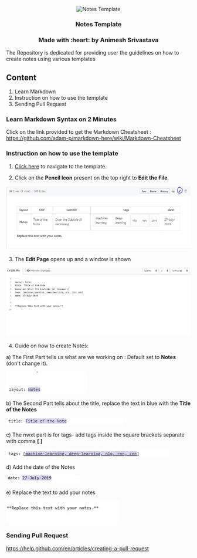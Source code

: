 <p align="center">
 <img src="https://i.imgur.com/rSyq3MW.png" alt="Notes Template"></a>
</p>

<h3 align="center">Notes Template</h3>

<h3 align="center">Made with :heart: by Animesh Srivastava</h3>

The Repository is dedicated for providing user the guidelines on how to create notes using various templates

## Content
1. Learn Markdown 
2. Instruction on how to use the template
3. Sending Pull Request

### **Learn Markdown Syntax on 2 Minutes**
Click on the link provided to get the Markdown Cheatsheet : https://github.com/adam-p/markdown-here/wiki/Markdown-Cheatsheet

### **Instruction on how to use the template**

1. [Click here](https://github.com/animeshsrivastava24/Notes-Template/blob/master/Notes-Template-1.md) to navigate to the template.

2. Click on the **Pencil Icon** present on the top right to **Edit the File**.

![Edit Image](https://github.com/animeshsrivastava24/Notes-Template/blob/master/Instruction%20Guide/1Edit.JPG "Edit Image")

3. The **Edit Page** opens up and a window is shown

![Edit Image](https://github.com/animeshsrivastava24/Notes-Template/blob/master/Instruction%20Guide/2Edit.JPG "Edit Image")

4. Guide on how to create Notes:

a) The First Part tells us what are we working on : Default set to **Notes** (don't change it).

![Edit Image](https://github.com/animeshsrivastava24/Notes-Template/blob/master/Instruction%20Guide/Layout.JPG "Layout")

b) The Second Part tells about the title, replace the text in blue with the **Title of the Notes**

![Edit Image](https://github.com/animeshsrivastava24/Notes-Template/blob/master/Instruction%20Guide/Title.JPG "Title")

c) The nwxt part is for tags- add tags inside the square brackets separate with comma **[** **]**

![Edit Image](https://github.com/animeshsrivastava24/Notes-Template/blob/master/Instruction%20Guide/Tags.JPG "Tags")

d) Add the date of the Notes

![Edit Image](https://github.com/animeshsrivastava24/Notes-Template/blob/master/Instruction%20Guide/Date.JPG "Date")

e) Replace the text to add your notes

![Edit Image](https://github.com/animeshsrivastava24/Notes-Template/blob/master/Instruction%20Guide/Notes.JPG "Date")

### Sending Pull Request

https://help.github.com/en/articles/creating-a-pull-request
